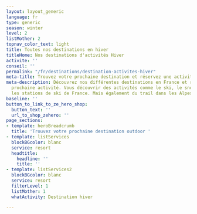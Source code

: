 ```yaml
---
layout: layout_generic
language: fr
type: generic
season: winter
level: 2
listMother: 2
topnav_color_text: light
title: Toutes nos destinations en hiver
titleHome: Nos destinations d'activités Hiver
activite: ''
conseil: ''
permalink: "/fr/destinations/destination-activites-hiver"
meta-title: Trouvez votre prochaine destination et réservez une activité
meta-description: Découvrez nos différentes destinations en France et réservez votre
  prochaine activité. Vous découvrir des activités comme le ski, le snowboard dans
  les stations de ski de France. Mais également du trail dans les Alpes Maritimes.
baseline: ''
button_to_link_to_ze_hero_shop:
  button_text: ''
  url_to_shop_zehero: ''
page_sections:
- template: heroBreadcrumb
  title: 'Trouvez votre prochaine destination outdoor '
- template: listServices
  blockBGcolor: blanc
  service: resort
  headtitle:
    headline: ''
    title: ''
- template: listServices2
  blockBGcolor: blanc
  service: resort
  filterLevel: 1
  listMother: 1
  whatActivity: Destination hiver

---
```

